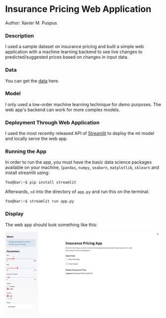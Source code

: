 # Insurance Pricing Web Application
Author: Xavier M. Puspus


### Description
I used a sample dataset on insurance pricing and built a simple web application with a machine learning backend to see live changes to predicted/suggested prices based on changes in input data.

### Data

You can get the [data](https://www.kaggle.com/shreedevi/insurance-data) here.
 
### Model

I only used a low-order machine learning technique for demo purposes. The web app's backend can work for more complex models.

### Deployment Through Web Application

I used the most recently released API of [Streamlit](https://streamlit.io) to deploy the ml model and locally serve the web app.

### Running the App

In order to run the app, you must have the basic data science packages available on your machine, (`pandas`, `numpy`, `seaborn`, `matplotlib`, `sklearn` and install streamlit using:

```console
foo@bar:~$ pip install streamlit
```
Afterwards, `cd` into the directory of `app.py` and run this on the terminal:

```console
foo@bar:~$ streamlit run app.py
```

### Display

The web app should look something like this:

![Sample image of the insurance pricing model web application.](pricing_webapp_image.png)
